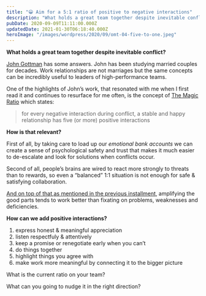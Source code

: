 ```yaml
---
title: "😀 Aim for a 5:1 ratio of positive to negative interactions"
description: "What holds a great team together despite inevitable conflict? John Gottman has some answers. John has been studying married couples for decades. Work relationships are not marriages but the same co..."
pubDate: 2020-09-09T11:11:00.000Z
updatedDate: 2021-01-30T06:18:40.000Z
heroImage: "/images/wordpress/2020/09/omt-04-five-to-one.jpeg"
---
```

**What holds a great team together despite inevitable
conflict?**

[John Gottman](https://www.gottman.com/about/?ref=localhost) has some answers. John has been studying married couples
for decades. Work relationships are not marriages but the same
concepts can be incredibly useful to leaders of high-performance
teams.

One of the highlights of John’s work, that resonated with me
when I first read it and continues to resurface for me often, is
the concept of [The Magic Ratio](https://www.gottman.com/blog/the-magic-relationship-ratio-according-science/?ref=localhost) which states:

> for every negative interaction during conflict, a stable and
> happy relationship has five (or more) positive interactions

**How is that relevant?**

First of all, by taking care to load up our *emotional bank accounts* we can create a sense of psychological safety and trust
that makes it much easier to de-escalate and look for solutions
when conflicts occur.

Second of all, people’s brains are wired to react more strongly
to threats than to rewards, so even a “balanced” 1:1 situation
is not enough for safe & satisfying collaboration.

[And on top of that,](https://cdn.substack.com/image/fetch/f_auto,q_auto:good,fl_progressive:steep/https%3A%2F%2Fbucketeer-e05bbc84-baa3-437e-9518-adb32be77984.s3.amazonaws.com%2Fpublic%2Fimages%2F171c60cf-5ddc-42fb-9be5-f84025a0dd9d_1336x909.jpeg?ref=localhost)[as mentioned in the previous installment](https://remoteleader.substack.com/p/identify-the-good-before-looking?ref=localhost), amplifying the good parts tends to work better than fixating
on problems, weaknesses and deficiencies.

**How can we add positive interactions?**

1. express honest & meaningful appreciation
2. listen respectfuly & attentively
3. keep a promise or renegotiate early when you can’t
4. do things together
5. highlight things you agree with
6. make work more meaningful by connecting it to the bigger
   picture

What is the current ratio on your team?

What can you going to nudge it in the right direction?